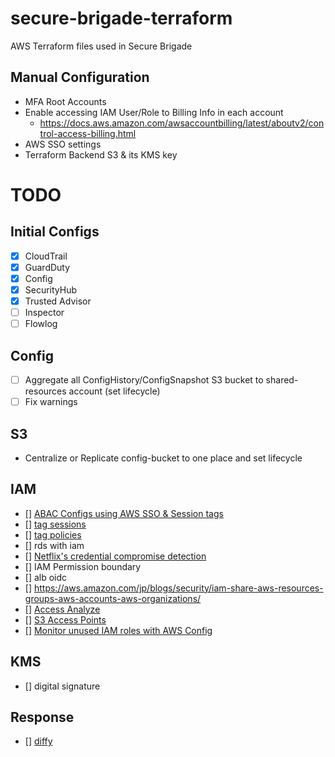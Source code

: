 # secure-brigade-terraform
AWS Terraform files used in Secure Brigade

## Manual Configuration
 * MFA Root Accounts
 * Enable accessing IAM User/Role to Billing Info in each account
   * https://docs.aws.amazon.com/awsaccountbilling/latest/aboutv2/control-access-billing.html
 * AWS SSO settings
 * Terraform Backend S3 & its KMS key

# TODO
## Initial Configs
 * [x] CloudTrail
 * [x] GuardDuty
 * [x] Config
 * [x] SecurityHub 
 * [x] Trusted Advisor
 * [ ] Inspector
 * [ ] Flowlog

## Config
 * [ ] Aggregate all ConfigHistory/ConfigSnapshot S3 bucket to shared-resources account (set lifecycle)
 * [ ] Fix warnings

## S3
 * Centralize or Replicate config-bucket to one place and set lifecycle

## IAM
 * [] [ABAC Configs using AWS SSO & Session tags](https://aws.amazon.com/jp/blogs/aws/new-for-identity-federation-use-employee-attributes-for-access-control-in-aws/)
 * [] [tag sessions](https://aws.amazon.com/jp/blogs/security/rely-employee-attributes-from-corporate-directory-create-fine-grained-permissions-aws/)
 * [] [tag policies](https://aws.amazon.com/jp/blogs/aws/new-use-tag-policies-to-manage-tags-across-multiple-aws-accounts/)
 * [] rds with iam
 * [] [Netflix's credential compromise detection](https://medium.com/netflix-techblog/netflix-cloud-security-detecting-credential-compromise-in-aws-9493d6fd373a)
 * [] IAM Permission boundary
 * [] alb oidc
 * [] https://aws.amazon.com/jp/blogs/security/iam-share-aws-resources-groups-aws-accounts-aws-organizations/
 * [] [Access Analyze](https://aws.amazon.com/jp/blogs/aws/identify-unintended-resource-access-with-aws-identity-and-access-management-iam-access-analyzer/?sc_channel=sm&sc_campaign=launch_reInvent&sc_publisher=TWITTER&sc_country=Global&sc_outcome=awareness&trkCampaign=CSI_Q4_2019_Storage_S3_re:Invent-S3-Bucket-Protection-Access-Analyzer_&trk=AWS_reInvent_2019_launch__TWITTER&sc_content=AWS_reInvent_2019_launch_&linkId=78103269)
 * [] [S3 Access Points](https://aws.amazon.com/jp/blogs/aws/easily-manage-shared-data-sets-with-amazon-s3-access-points/?sc_channel=sm&sc_campaign=launch_reInvent&sc_publisher=TWITTER&sc_country=re:Invent&sc_outcome=awareness&trk=AWS_reInvent_2019_launch__TWITTER&sc_content=AWS_reInvent_2019_launch_&linkId=78154390)
 * [] [Monitor unused IAM roles with AWS Config](https://t.co/CP2z75ahFK?amp=1)
 
 ## KMS
 * [] digital signature
 
 ## Response 
  * [] [diffy](https://medium.com/netflix-techblog/netflix-sirt-releases-diffy-a-differencing-engine-for-digital-forensics-in-the-cloud-37b71abd2698)